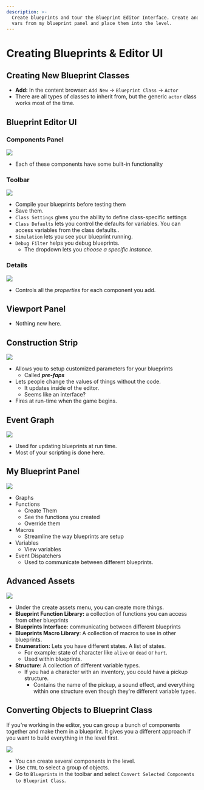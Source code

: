 ```yaml
---
description: >-
  Create blueprints and tour the Blueprint Editor Interface. Create and assign
  vars from my blueprint panel and place them into the level.
---
```


# Creating Blueprints & Editor UI

## Creating New Blueprint Classes

* **Add:** In the content browser: `Add New` -> `Blueprint Class`  -> `Actor`
* There are all types of classes to inherit from, but the generic `actor` class works most of the time.

## Blueprint Editor UI

### Components Panel

![](<../../../../.gitbook/assets/image (183).png>)

* Each of these components have some built-in functionality

### Toolbar

![](<../../../../.gitbook/assets/image (184).png>)

* Compile your blueprints before testing them
* Save them.
* `Class Settings` gives you the ability to define class-specific settings
* `Class Defaults` lets you control the defaults for variables. You can access variables from the class defaults..
* `Simulation` lets you see your blueprint running.
* `Debug Filter` helps you debug blueprints.&#x20;
  * The dropdown lets you _choose a specific instance._

### Details

![](<../../../../.gitbook/assets/image (185).png>)

* Controls all the _properties_ for each component you add.

## Viewport Panel

* Nothing new here.

## Construction Strip

![](<../../../../.gitbook/assets/image (187).png>)

* Allows you to setup customized parameters for your blueprints
  * Called _**pre-faps**_
* Lets people change the values of things without the code.
  * It updates inside of the editor.
  * Seems like an interface?
* Fires at run-time when the game begins.

## Event Graph

![](<../../../../.gitbook/assets/image (186).png>)

* Used for updating blueprints at run time.
* Most of your scripting is done here.

## My Blueprint Panel

![](<../../../../.gitbook/assets/image (188).png>)

* Graphs
* Functions
  * Create Them
  * See the functions you created
  * Override them
* Macros
  * Streamline the way blueprints are setup
* Variables
  * View variables
* Event Dispatchers&#x20;
  * Used to communicate between different blueprints.

## Advanced Assets

![](<../../../../.gitbook/assets/image (189).png>)

* Under the create assets menu, you can create more things.
* **Blueprint Function Library:** a collection of functions you can access from other blueprints
* **Blueprints Interface**: communicating between different blueprints
* **Blueprints Macro Library**: A collection of macros to use in other blueprints.
* **Enumeration:** Lets you have different states. A list of states.
  * For example: state of character like `alive` or `dead` or `hurt`.
  * Used within blueprints.
* **Structure**: A collection of different variable types.
  * If you had a character with an inventory, you could have a pickup structure.
    * Contains the name of the pickup, a sound effect, and everything within one structure even though they're different variable types.

## Converting Objects to Blueprint Class

If you're working in the editor, you can group a bunch of components together and make them in a blueprint. It gives you a different approach if you want to build everything in the level first.&#x20;

![](<../../../../.gitbook/assets/image (190).png>)

* You can create several components in the level.
* Use `CTRL` to select a group of objects.
* Go to `Blueprints` in the toolbar and select `Convert Selected Components to Blueprint Class`.

